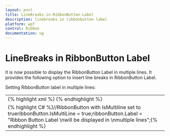 ```yaml
---
layout: post
title: LineBreaks-in-RibbonButton-Label
description: linebreaks in ribbonbutton label
platform: wpf
control: Ribbon
documentation: ug
---
```


# LineBreaks in RibbonButton Label

It is now possible to display the RibbonButton Label in multiple lines. It provides the following option to insert line breaks in RibbonButton Label.

Setting RibbonButton label in multiple lines:



<table>
<tr>
<td>
{% highlight xml %}<!--RibbonButton with IsMultiLine set to true-->        <syncfusion:RibbonButton Name="ribbonButton"  IsMultiLine="True" Label="Ribbon Button Label \nwill be displayed in \nmultiple lines"/>{% endhighlight %}</td></tr>
<tr>
<td>
{% highlight C# %}//RibbonButton with IsMultiline set to trueribbonButton.IsMultiLine = true;ribbonButton.Label = "Ribbon Button Label \nwill be displayed in \nmultiple lines";{% endhighlight %}</td></tr>
</table>


